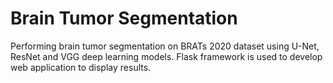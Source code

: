 # Brain Tumor Segmentation
 Performing brain tumor segmentation on BRATs 2020 dataset using U-Net, ResNet and VGG deep learning models. Flask framework is used to develop web application to display results.
